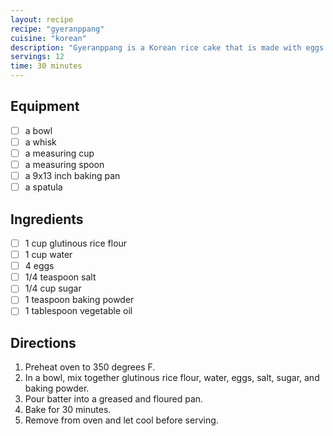 ```yaml
---
layout: recipe
recipe: "gyeranppang"
cuisine: "korean"
description: "Gyeranppang is a Korean rice cake that is made with eggs. It is often served as a snack or breakfast food."
servings: 12
time: 30 minutes
---
```


## Equipment
- [ ] a bowl
- [ ] a whisk
- [ ] a measuring cup
- [ ] a measuring spoon
- [ ] a 9x13 inch baking pan
- [ ] a spatula

## Ingredients
- [ ] 1 cup glutinous rice flour
- [ ] 1 cup water
- [ ] 4 eggs
- [ ] 1/4 teaspoon salt
- [ ] 1/4 cup sugar
- [ ] 1 teaspoon baking powder
- [ ] 1 tablespoon vegetable oil

## Directions
1. Preheat oven to 350 degrees F.
2. In a bowl, mix together glutinous rice flour, water, eggs, salt, sugar, and baking powder.
3. Pour batter into a greased and floured pan.
4. Bake for 30 minutes.
5. Remove from oven and let cool before serving.
